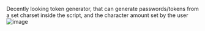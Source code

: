 Decently looking token generator, that can generate passwords/tokens from a set charset inside the script, and the character amount set by the user
![image](https://github.com/BarykadyDrogowe12/tokenGenerator/assets/112689853/36b327a8-2d3c-46f3-9b2d-f5d37e245aca)
